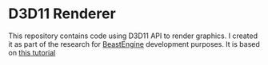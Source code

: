 # D3D11 Renderer
This repository contains code using D3D11 API to render graphics.
I created it as part of the research for [BeastEngine](https://github.com/BeastEngine/BeastEngine) development purposes.
It is based on [this tutorial](https://www.youtube.com/playlist?list=PLqCJpWy5Fohd3S7ICFXwUomYW0Wv67pDD)
